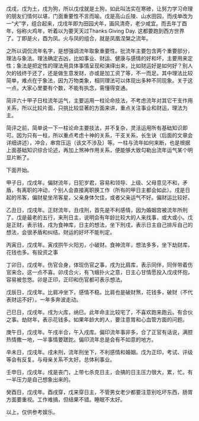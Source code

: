 戊戌，戊为土，戌为狗，所以戊戌就是土狗，如此叫法实在寒碜，让努力学习命理的朋友们情何以堪，门面重要性不言而喻。戊是高山丘陵、山水田园，而戌单改为一“犬”字，组合起来，戊戌年即为田园犬年，画风清奇，老少咸宜。而去年丁酉年，俗称火鸡年，听着以为要天天过Thanks Giving Day. 这都要跑到西方世界了。丁即是火，酉为凤。火与凤的组合，就是凤凰涅槃之流年。

之所以调侃流年名字，是想强调流年取象重要性。批流年主要包含两个重要部分，理法与象法。理法确定吉凶，比如事业、财运、健康与感情的好和坏，主要用来定性；象法是把定性的理法用具体事情呈现和演绎出来，比如财运好是如何好？别人欠的钱终于还了，还是做生意发财，亦或是加工资了等，不一而足。其中理法比较简单，难点在于象法，因为万物类象，相同理法可以体现出多种不同现象。关于这一点，大家心里要有个数，不能有执念，需懂得变通。

简评六十甲子日柱流年运气，主要运用一柱论命技法，不考虑流年对其它干支作用关系，所以比较片面，只挑比较显著的方面来讲，重点关注事业和财运，理法为主。

简评之前，简单说一下一柱论命主要技法，并不复杂，灵活运用所有基础知识即可。因为只有一柱，所以重点考虑十神的关系，干支关系，长生诀（后面的文章会详细讲述），冲合，串宫压运（该文不涉及）等。一柱与流年如何来断，也是根据上面基础知识综合论述，再加上煞神作用关系，便能够大致勾勒出流年运气某个明显片断了。

下面开始。

甲子日，戊戌年。偏财流年，日犯岁君，容易和领导、上级、父母意见不和，矛盾，有离职的冲动，个别人会直接离职换工作（所有的甲日主都会如此）。戌是日起的吊客，偏财星坐吊客星，父亲身体欠佳，或者父亲运气不好。偏财运比较好。

乙丑日，戊戌年。正财流年，丑戌刑，首先是不利感情，因为婚姻宫被流年所刑了。戊是最老的五行，来刑日主，说明会有年龄比较大的人来找事，或大或小。戊是正财，表示钱，戌为食神库，日主的想法，坐下刑戌，表示日主自己排斥自己的想法，会很矛盾和纠结。财运的好坏不能判定。

丙寅日，戊戌年。寅戌拱午火阳刃，小破财。食神流年，想法多多，坐下劫财库，花钱也多。有投资之事

丁卯日，戊戌年。伤官合身，体现伤官之事，戌为比肩库，表示同伴，同伴带着伤官来合。这一点不喜。卯戌合火，有飞蛾扑火之意，日主心甘情愿投入戊戌怀抱，容易被忽悠。卯是正印，正印和伤官都可表示想法。

戊辰日，戊戌年。比肩冲坐下，感情不稳。比肩也是破财煞，花钱多，破财（不代表财运不好）。一年多奔波走动。

己巳日，戊戌年。戌为火库，纳巳。此年命主比较宅了，不喜欢跑来跑云。有合伙之事。劫财年，表示花钱多。如果年龄大的人，要注意胃和心血管方面的问题。

庚午日，戊戌年。午戌半合，午入戌库。偏印流年事非多，合了正官有话说，满腔热情撒一地，一半事情要蹉跎。偏印流年总是会有不如意的地方。

辛未日，戊戌年。戌未刑，流年刑坐下，不利感情和婚姻。戊为正印，考试、评级等会有反复。与母亲关系不太好。总体利事业。

壬申日，戊戌年。戌是丧门，上带七杀克日主，会搞的日主压力很大，累，忙。有一半压力是自己想象出来的。

癸酉日，戊戌年。酉戌穿，戊来穿日主，不管男女老少都要注意别吃坏东西，肠胃方面要重视。工作难搞，但结果不错。睡眠不太好。

以上，仅供参考娱乐。


